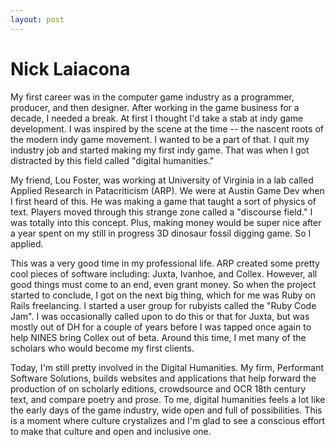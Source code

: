 ```yaml
---
layout: post
---
```


# Nick Laiacona

My first career was in the computer game industry as a programmer, producer, and then designer. After working in the game business for a decade, I needed a break. At first I thought I'd take a stab at indy game development. I was inspired by the scene at the time -- the nascent roots of the modern indy game movement. I wanted to be a part of that. I quit my industry job and started making my first indy game. That was when I got distracted by this field called "digital humanities."

My friend, Lou Foster, was working at University of Virginia in a lab called Applied Research in Patacriticism (ARP). We were at Austin Game Dev when I first heard of this. He was making a game that taught a sort of physics of text. Players moved through this strange zone called a "discourse field." I was totally into this concept. Plus, making money would be super nice after a year spent on my still in progress 3D dinosaur fossil digging game. So I applied.

This was a very good time in my professional life. ARP created some pretty cool pieces of software including: Juxta, Ivanhoe, and Collex. However, all good things must come to an end, even grant money. So when the project started to conclude, I got on the next big thing, which for me was Ruby on Rails freelancing. I started a user group for rubyists called the "Ruby Code Jam". I was occasionally called upon to do this or that for Juxta, but was mostly out of DH for a couple of years before I was tapped once again to help NINES bring Collex out of beta. Around this time, I met many of the scholars who would become my first clients. 

Today, I'm still pretty involved in the Digital Humanities. My firm, Performant Software Solutions, builds websites and applications that help forward the production of on scholarly editions, crowdsource and OCR 18th century text, and compare poetry and prose. To me, digital humanities feels a lot like the early days of the game industry, wide open and full of possibilities. This is a moment where culture crystalizes and I'm glad to see a conscious effort to make that culture and open and inclusive one.
